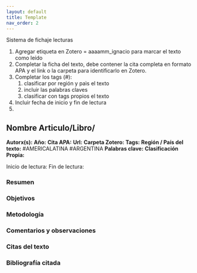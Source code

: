 ```yaml
---
layout: default
title: Template
nav_order: 2
---
```




Sistema de fichaje lecturas
1. Agregar etiqueta en Zotero = aaaamm_ignacio para marcar el texto como leído
2. Completar la ficha del texto, debe contener la cita completa en formato APA y el link o la carpeta para identificarlo en Zotero.
3. Completar los tags (#):
	1. clasificar por región y paìs el texto
	2. incluir las palabras claves
	3. clasificar con tags propios el texto
4. Incluir fecha de inicio y fin de lectura
5. 

## Nombre Articulo/Libro/
**Autorx(s):**
**Año:**
**Cita APA:**
**Url:**
**Carpeta Zotero:**
**Tags:** 
	**Región / País del texto:** #AMERICALATINA #ARGENTINA
	**Palabras clave:** 
	**Clasificación Propia:**

Inicio de lectura:
Fin de lectura:

### Resumen 

### Objetivos

### Metodología

### Comentarios y observaciones

### Citas del texto

### Bibliografía citada

